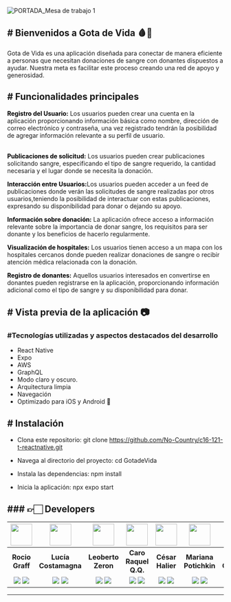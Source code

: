 





![PORTADA_Mesa de trabajo 1](https://github.com/No-Country/c16-121-t-reactnative/assets/130777997/dbd2ade0-fa63-487e-9d32-bc4e327e489c)

<h2># Bienvenidos a Gota de Vida 🩸📲  </h2>  
<p>Gota de Vida es una aplicación diseñada para conectar de manera eficiente a personas que necesitan donaciones de sangre con donantes dispuestos a ayudar. Nuestra meta es facilitar este proceso  creando una red de apoyo y generosidad.</p>

<h2># Funcionalidades principales </h2>
<strong style="color: black;">Registro del Usuario:</strong> Los usuarios pueden crear una cuenta en la aplicación proporcionando información básica como nombre, dirección de correo electrónico y contraseña, una vez registrado tendrán la posibilidad de agregar información relevante a su perfil de usuario.
<br></br>

<strong style="color: black;">Publicaciones de solicitud:</strong> Los usuarios pueden crear publicaciones solicitando sangre, especificando el tipo de sangre requerido, la cantidad necesaria y el lugar donde se necesita la donación.

<strong style="color: black;">Interacción entre Usuarios:</strong>Los usuarios pueden acceder a un feed de publicaciones donde verán las solicitudes de sangre realizadas por otros usuarios,teniendo la posibilidad de interactuar con estas publicaciones, expresando su disponibilidad para donar o dejando su apoyo.

<strong style="color: black;">Información sobre donación:</strong> La aplicación ofrece acceso a información relevante sobre la importancia de donar sangre, los requisitos para ser donante y los beneficios de hacerlo regularmente.


<strong style="color: black;">Visualización de hospitales:</strong> Los usuarios tienen acceso a un mapa con los hospitales cercanos donde pueden realizar donaciones de sangre o recibir atención médica relacionada con la donación.

<strong style="color: black;">Registro de donantes:</strong> Aquellos usuarios interesados en convertirse en donantes pueden registrarse en la aplicación, proporcionando información adicional como el tipo de sangre y su disponibilidad para donar.

<h2># Vista previa de la aplicación 📷</h2>

<h3>#Tecnologías utilizadas y aspectos destacados del desarrollo </h3>

- React Native
- Expo
- AWS
- GraphQL
- Modo claro y oscuro. 
- Arquitectura limpia 
- Navegación 
- Optimizado para iOS y Android 📱

<h2># Instalación</h2>

- Clona este repositorio: git clone https://github.com/No-Country/c16-121-t-reactnative.git

- Navega al directorio del proyecto: cd GotadeVida
- Instala las dependencias: npm install   
- Inicia la aplicación: npx expo start



<h2> ### 👉🏻 Developers</h2>

| <img src="https://avatars.githubusercontent.com/u/39743523?s=400&u=fe8567cd221ee31e7d4ebe8d85da673662703204&v=4" width=50>| <img src="https://avatars.githubusercontent.com/u/96883950?v=4" width=50>| <img src="https://avatars.githubusercontent.com/u/10091991?v=4" width=50>| <img src="https://avatars.githubusercontent.com/u/125221103?v=4" width=50>| <img src="https://avatars.githubusercontent.com/u/115671323?v=4" width=50>| <img src="https://avatars.githubusercontent.com/u/62658095?v=4" width=50>| <img src="https://avatars.githubusercontent.com/u/130777997?v=4" width=50>
|:-:|:-:|:-:|:-:|:-:|:-:|:-:|
| **Rocio Graff**| **Lucía Costamagna**| **Leoberto Zeron**| **Caro Raquel Q.Q.**| **César Halier**| **Mariana Potichkin**| **Vero Campero**|
| <a href="https://github.com/rociograff"><img src="https://img.shields.io/badge/github-%23121011.svg?&style=for-the-badge&logo=github&logoColor=white"/></a> <a href="https://www.linkedin.com/in/rocio-graff/"><img src="https://img.shields.io/badge/linkedin%20-%230077B5.svg?&style=for-the-badge&logo=linkedin&logoColor=white"/></a>| <a href="https://github.com/Lucostamagna"><img src="https://img.shields.io/badge/github-%23121011.svg?&style=for-the-badge&logo=github&logoColor=white"/></a> <a href="https://www.linkedin.com/in/luciacostamagna/"><img src="https://img.shields.io/badge/linkedin%20-%230077B5.svg?&style=for-the-badge&logo=linkedin&logoColor=white"/></a> | <a href="https://github.com/zerontec"><img src="https://img.shields.io/badge/github-%23121011.svg?&style=for-the-badge&logo=github&logoColor=white"/></a> <a href="https://www.linkedin.com/in/leoberto-zeron/"><img src="https://img.shields.io/badge/linkedin%20-%230077B5.svg?&style=for-the-badge&logo=linkedin&logoColor=white"/></a> | <a href="https://github.com/CaroRlQ"><img src="https://img.shields.io/badge/github-%23121011.svg?&style=for-the-badge&logo=github&logoColor=white"/></a> <a href=""><img src="https://img.shields.io/badge/linkedin%20-%230077B5.svg?&style=for-the-badge&logo=linkedin&logoColor=white"/></a> | <a href="https://github.com/haliercesr"><img src="https://img.shields.io/badge/github-%23121011.svg?&style=for-the-badge&logo=github&logoColor=white"/></a> <a href="https://www.linkedin.com/in/cesaralexanderhalier/"><img src="https://img.shields.io/badge/linkedin%20-%230077B5.svg?&style=for-the-badge&logo=linkedin&logoColor=white"/></a> | <a href="https://github.com/MarPotichkin"><img src="https://img.shields.io/badge/github-%23121011.svg?&style=for-the-badge&logo=github&logoColor=white"/></a> <a href="https://www.linkedin.com/in/mariana-potichkin/"><img src="https://img.shields.io/badge/linkedin%20-%230077B5.svg?&style=for-the-badge&logo=linkedin&logoColor=white"/></a>| <a href="https://github.com/verocampero"><img src="https://img.shields.io/badge/github-%23121011.svg?&style=for-the-badge&logo=github&logoColor=white"/></a> <a href="https://www.linkedin.com/in/veronica-campero-frontend/"><img src="https://img.shields.io/badge/linkedin%20-%230077B5.svg?&style=for-the-badge&logo=linkedin&logoColor=white"/></a>

<hr/>

